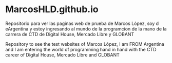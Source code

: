 # MarcosHLD.github.io
Repositorio para ver las paginas web de prueba de Marcos López, soy d eArgentina y estoy ingresando al mundo de la programcion de la mano de la carrera de CTD de Digital House, Mercado Libre y GLOBANT

Repository to see the test websites of Marcos López, I am FROM Argentina and I am entering the world of programming hand in hand with the CTD career of Digital House, Mercado Libre and GLOBANT
